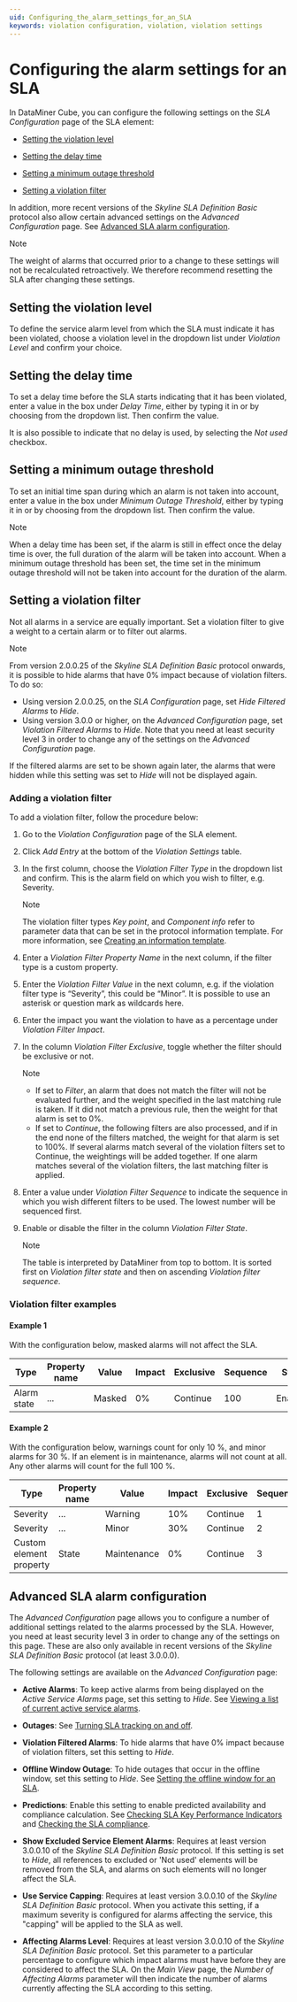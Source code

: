 ```yaml
---
uid: Configuring_the_alarm_settings_for_an_SLA
keywords: violation configuration, violation, violation settings
---
```


# Configuring the alarm settings for an SLA

In DataMiner Cube, you can configure the following settings on the *SLA Configuration* page of the SLA element:

- [Setting the violation level](#setting-the-violation-level)

- [Setting the delay time](#setting-the-delay-time)

- [Setting a minimum outage threshold](#setting-a-minimum-outage-threshold)

- [Setting a violation filter](#setting-a-violation-filter)

In addition, more recent versions of the *Skyline SLA Definition Basic* protocol also allow certain advanced settings on the *Advanced Configuration* page. See [Advanced SLA alarm configuration](#advanced-sla-alarm-configuration).

> [!NOTE]
> The weight of alarms that occurred prior to a change to these settings will not be recalculated retroactively. We therefore recommend resetting the SLA after changing these settings.

## Setting the violation level

To define the service alarm level from which the SLA must indicate it has been violated, choose a violation level in the dropdown list under *Violation Level* and confirm your choice.

## Setting the delay time

To set a delay time before the SLA starts indicating that it has been violated, enter a value in the box under *Delay Time*, either by typing it in or by choosing from the dropdown list. Then confirm the value.

It is also possible to indicate that no delay is used, by selecting the *Not used* checkbox.

## Setting a minimum outage threshold

To set an initial time span during which an alarm is not taken into account, enter a value in the box under *Minimum Outage Threshold*, either by typing it in or by choosing from the dropdown list. Then confirm the value.

> [!NOTE]
> When a delay time has been set, if the alarm is still in effect once the delay time is over, the full duration of the alarm will be taken into account. When a minimum outage threshold has been set, the time set in the minimum outage threshold will not be taken into account for the duration of the alarm.

## Setting a violation filter

Not all alarms in a service are equally important. Set a violation filter to give a weight to a certain alarm or to filter out alarms.

> [!NOTE]
> From version 2.0.0.25 of the *Skyline SLA Definition Basic* protocol onwards, it is possible to hide alarms that have 0% impact because of violation filters. To do so:
>
> - Using version 2.0.0.25, on the *SLA Configuration* page, set *Hide Filtered Alarms* to *Hide*.
> - Using version 3.0.0 or higher, on the *Advanced Configuration* page, set *Violation Filtered Alarms* to *Hide*. Note that you need at least security level 3 in order to change any of the settings on the *Advanced Configuration* page.
>
> If the filtered alarms are set to be shown again later, the alarms that were hidden while this setting was set to *Hide* will not be displayed again.

### Adding a violation filter

To add a violation filter, follow the procedure below:

1. Go to the *Violation Configuration* page of the SLA element.

1. Click *Add Entry* at the bottom of the *Violation Settings* table.

1. In the first column, choose the *Violation Filter Type* in the dropdown list and confirm. This is the alarm field on which you wish to filter, e.g. Severity.

   > [!NOTE]
   > The violation filter types *Key point*, and *Component info* refer to parameter data that can be set in the protocol information template. For more information, see [Creating an information template](xref:Creating_an_information_template).

1. Enter a *Violation Filter Property Name* in the next column, if the filter type is a custom property.

1. Enter the *Violation Filter Value* in the next column, e.g. if the violation filter type is “Severity”, this could be “Minor”. It is possible to use an asterisk or question mark as wildcards here.

1. Enter the impact you want the violation to have as a percentage under *Violation Filter Impact*.

1. In the column *Violation Filter Exclusive*, toggle whether the filter should be exclusive or not.

   > [!NOTE]
   >
   > - If set to *Filter*, an alarm that does not match the filter will not be evaluated further, and the weight specified in the last matching rule is taken. If it did not match a previous rule, then the weight for that alarm is set to 0%.
   > - If set to *Continue*, the following filters are also processed, and if in the end none of the filters matched, the weight for that alarm is set to 100%. If several alarms match several of the violation filters set to Continue, the weightings will be added together. If one alarm matches several of the violation filters, the last matching filter is applied.

1. Enter a value under *Violation Filter Sequence* to indicate the sequence in which you wish different filters to be used. The lowest number will be sequenced first.

1. Enable or disable the filter in the column *Violation Filter State*.

   > [!NOTE]
   > The table is interpreted by DataMiner from top to bottom. It is sorted first on *Violation filter state* and then on ascending *Violation filter sequence*.

### Violation filter examples

#### Example 1

With the configuration below, masked alarms will not affect the SLA.

| Type                    | Property name | Value       | Impact | Exclusive | Sequence | State   |
|-------------------------|---------------|-------------|--------|-----------|----------|---------|
| Alarm state             | ...           | Masked      | 0%     | Continue  | 100      | Enabled |

#### Example 2

With the configuration below, warnings count for only 10 %, and minor alarms for 30 %. If an element is in maintenance, alarms will not count at all. Any other alarms will count for the full 100 %.

| Type                    | Property name | Value       | Impact | Exclusive | Sequence | State   |
|-------------------------|---------------|-------------|--------|-----------|----------|---------|
| Severity                | ...           | Warning     | 10%    | Continue  | 1        | Enabled |
| Severity                | ...           | Minor       | 30%    | Continue  | 2        | Enabled |
| Custom element property | State         | Maintenance | 0%     | Continue  | 3        | Enabled |

## Advanced SLA alarm configuration

The *Advanced Configuration* page allows you to configure a number of additional settings related to the alarms processed by the SLA. However, you need at least security level 3 in order to change any of the settings on this page. These are also only available in recent versions of the *Skyline SLA Definition Basic* protocol (at least 3.0.0.0).

The following settings are available on the *Advanced Configuration* page:

- **Active Alarms**: To keep active alarms from being displayed on the *Active Service Alarms* page, set this setting to *Hide*. See [Viewing a list of current active service alarms](xref:Viewing_a_list_of_current_active_service_alarms).

- **Outages**: See [Turning SLA tracking on and off](xref:Turning_SLA_tracking_on_and_off).

- **Violation Filtered Alarms**: To hide alarms that have 0% impact because of violation filters, set this setting to *Hide*.

- **Offline Window Outage**: To hide outages that occur in the offline window, set this setting to *Hide*. See [Setting the offline window for an SLA](xref:Setting_the_offline_window_for_an_SLA).

- **Predictions**: Enable this setting to enable predicted availability and compliance calculation. See [Checking SLA Key Performance Indicators](xref:Checking_SLA_Key_Performance_Indicators) and [Checking the SLA compliance](xref:Checking_the_SLA_compliance).

- **Show Excluded Service Element Alarms**: Requires at least version 3.0.0.10 of the *Skyline SLA Definition Basic* protocol. If this setting is set to *Hide*, all references to excluded or 'Not used' elements will be removed from the SLA, and alarms on such elements will no longer affect the SLA.

- **Use Service Capping**: Requires at least version 3.0.0.10 of the *Skyline SLA Definition Basic* protocol. When you activate this setting, if a maximum severity is configured for alarms affecting the service, this "capping" will be applied to the SLA as well.

- **Affecting Alarms Level**: Requires at least version 3.0.0.10 of the *Skyline SLA Definition Basic* protocol. Set this parameter to a particular percentage to configure which impact alarms must have before they are considered to affect the SLA. On the *Main View* page, the *Number of Affecting Alarms* parameter will then indicate the number of alarms currently affecting the SLA according to this setting.
